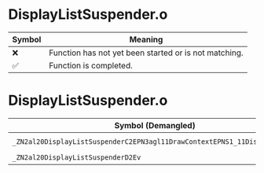 # DisplayListSuspender.o
| Symbol | Meaning 
| ------------- | ------------- 
| :x: | Function has not yet been started or is not matching. 
| :white_check_mark: | Function is completed. 


# DisplayListSuspender.o
| Symbol (Demangled) | Symbol (Mangled) | Decompiled? |
| ------------- |  ------------- | ------------- |
| `_ZN2al20DisplayListSuspenderC2EPN3agl11DrawContextEPNS1_11DisplayListEb` | `al::DisplayListSuspender::DisplayListSuspender(agl::DrawContext *,agl::DisplayList *,bool)` | :white_check_mark: |
| `_ZN2al20DisplayListSuspenderD2Ev` | `al::DisplayListSuspender::~DisplayListSuspender()` | :white_check_mark: |
